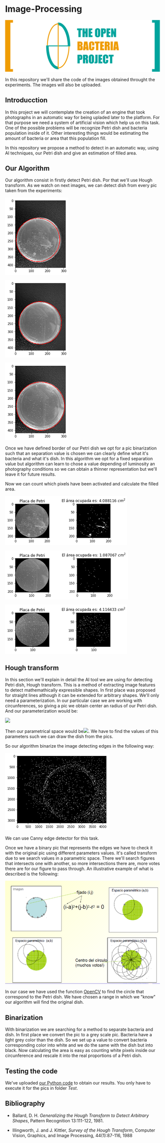 # Image-Processing
![](https://raw.githubusercontent.com/TheOpenBacteriaProject/Branding/master/Documentation-Media/Document-Header.png)

In this repository we'll share the code of the images obtained throught the experiments. The images will also be uploaded.

## Introducction

In this project we will contemplate the creation of an engine that took photographs in an automatic way for being upladed later to the platform. For that purpose we need a system of artificial vision which help us on this task. One of the possible problems will be recognize Petri dish and bacteria population inside of it. Other interesting things would be estimating the amount of bacteria or area that this population fill.

In this repository we propose a method to detect in an automatic way, using AI techniques, our Petri dish and give an estimation of filled area.

## Our Algorithm

Our algorithm consist in firstly detect Petri dish. Por that we'll use Hough transform. As we watch on next images, we can detect dish from every pic taken from the experiments:

![](https://github.com/TheOpenBacteriaProject/Image-Processing/blob/master/Images/hough.png)

![](https://github.com/TheOpenBacteriaProject/Image-Processing/blob/master/Images/hough2.png)

![](https://github.com/TheOpenBacteriaProject/Image-Processing/blob/master/Images/seg4.png)

Once we have defined border of our Petri dish we opt for a pic binarization such that an separation value is chosen we can clearly define what it's bacteria and what it's dish. In this algorithm we opt for a fixed separation value but algorithm can learn to chose a value depending of luminosity an photography conditions so we can obtain a thinner representation but we'll leave it for future results.

Now we can count which pixels have been activated and calculate the filled area.

![](https://github.com/TheOpenBacteriaProject/Image-Processing/blob/master/Images/2.png)

![](https://github.com/TheOpenBacteriaProject/Image-Processing/blob/master/Images/3.png)

![](https://github.com/TheOpenBacteriaProject/Image-Processing/blob/master/Images/4.png)

## Hough transform

In this section we'll explain in detail the AI tool we are using for detecting Petri dish, Hough transform. This is a method of extracting image features to detect mathemathically expressible shapes. In first place was proposed for straight lines although it can be extended for arbitrary shapes. We'll only need a parameterization. In our particular case we are working with circunferences, so giving a pic we obtain center an radius of our Petri dish. And our parameterization would be:
 
 ![](https://latex.codecogs.com/gif.latex?(x-x_{0})^{2}&space;&plus;&space;(y-y_{0})^{2}&space;=&space;r^{2})
 
Then our parametrical space would be![](https://latex.codecogs.com/gif.latex?(x_{0},y_{0},r)). We have to find the values of this parameters such we can draw the dish from the pics. 

So our algorithm binarize the image detecting edges in the following way:

![](https://github.com/TheOpenBacteriaProject/Image-Processing/blob/master/Images/aristas.png)

We can use Canny edge detector for this task. 

Once we have a binary pic that represents the edges we have to check it with the original pic using different parameters values. It's called transform due to we search values in a parametric space. There we'll search figures that intersects one with another, so more intersections there are, more votes there are for our figure to pass through. An illustrative example of what is described is the following:

![](https://github.com/TheOpenBacteriaProject/Image-Processing/blob/master/Images/explicacion.PNG)

In our case we have used the function [OpenCV](https://opencv.org/) to find  the circle that correspond to the Petri dish. We have chosen a range in which we "know" our algorithm will find the original dish.

## Binarization

With binarization we are searching for a method to separate bacteria and dish. In first place we convert the pic to a grey scale pic. Bacteria have a light grey color than the dish. So we set up a value to convert bacteria corresponding color into white and we do the same with the dish but into black. Now calculating the area is easy as counting white pixels inside our circunference and rescale it into the real proportions of a Petri dish.

## Testing the code

We've uploaded [our Python code](https://github.com/TheOpenBacteriaProject/Image-Processing/blob/master/main.py) to obtain our results. You only have to execute it for the pics in folder *Test*.

## Bibliography

* Ballard, D. H. *Generalizing the Hough Transform to Detect Arbitrary
Shapes*, Pattern Recognition 13:111-122, 1981.

* Illingworth, J. and J. Kittler, *Survey of the Hough Transform*, Computer
Vision, Graphics, and Image Processing, 44(1):87-116, 1988
